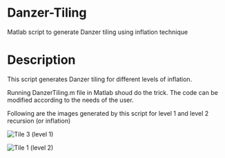 # Danzer-Tiling
Matlab script to generate Danzer tiling using inflation technique 

# Description
This script generates Danzer tiling for different levels of inflation. 

Running DanzerTiling.m file in Matlab shoud do the trick. The code can be modified according to the needs of the user.

Following are the images generated by this script for level 1 and level 2 recursion (or inflation)

![Tile 3 (level 1)](https://user-images.githubusercontent.com/6859460/130555809-fa96bafc-eb9c-4779-a1a7-d24e67ea6bfd.png)

![Tile 1 (level 2)](https://user-images.githubusercontent.com/6859460/130555829-8b3b4539-bfc5-4589-a6c6-3ec845389fea.png)
